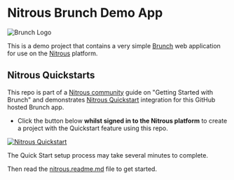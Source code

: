 # Nitrous Brunch Demo App

![Brunch Logo](http://i.imgur.com/aePKLBU.png)

This is a demo project that contains a very simple [Brunch](http://brunch.io) web application for use on the [Nitrous](nitrous.io) platform.

## Nitrous Quickstarts 

This repo is part of a [Nitrous community](https://community.nitrous.io/) guide on "Getting Started with Brunch" and demonstrates [Nitrous Quickstart](https://community.nitrous.io/docs/nitrous-quickstarts) integration for this GitHub hosted Brunch app.  

* Click the button below **whilst signed in to the Nitrous platform** to create a project with the Quickstart feature using this repo.

[![Nitrous Quickstart](https://nitrous-image-icons.s3.amazonaws.com/quickstart.svg)](https://www.nitrous.io/quickstart)

The Quick Start setup process may take several minutes to complete. 

Then read the [nitrous.readme.md](https://github.com/5car1z/nitrous-brunch-demo-app/blob/master/nitrous.readme.md) file to get started. 
